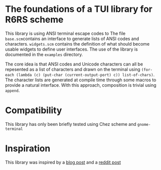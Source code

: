 # The foundations of a TUI library for R6RS scheme

This library is using ANSI terminal escape codes to 
The file ```base.scm```contains an interface to generate lists of ANSI codes and
characters. ```widgets.scm``` contains the definition of what should become
usable widgets to define user interfaces. The use of the library is documented
in the ```examples``` directory.

The core idea is that ANSI codes and Unicode characters can all be repesented as
a list of characters and drawn on the terminal using ```(for-each (lambda (c)
(put-char (current-output-port) c)) list-of-chars)```. The character lists are
generated at compile time through some macros to provide a natural interface.
With this approach, composition is trivial using ```append```.

# Compatibility

This library has only been briefly tested using Chez scheme and ```gnome-terminal```

# Inspiration

This library was inspired by a [blog post](https://xn--rpa.cc/irl/term.html) and
a [reddit post](https://www.reddit.com/r/scheme/comments/13amz3j/how_to_make_text_based_game_loop_in_stty_raw_mode/)

